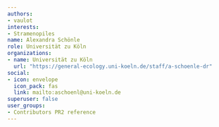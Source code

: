 ```yaml
---
authors:
- vaulot
interests:
- Stramenopiles
name: Alexandra Schönle
role: Universität zu Köln
organizations:
- name: Universität zu Köln
  url: "https://general-ecology.uni-koeln.de/staff/a-schoenle-dr"
social:
- icon: envelope
  icon_pack: fas
  link: mailto:aschoenl@uni-koeln.de
superuser: false
user_groups:
- Contributors PR2 reference
---
```

